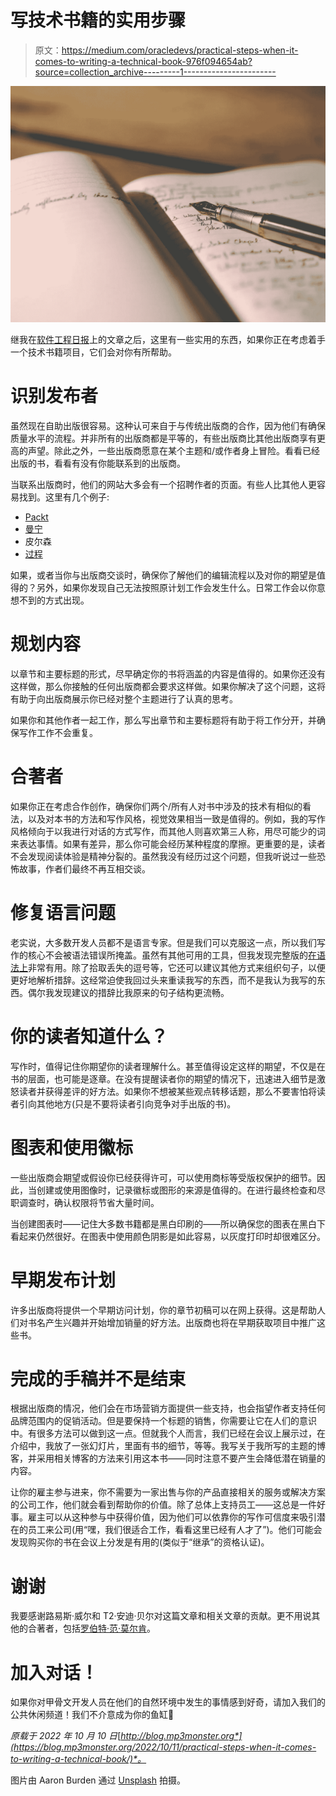 # 写技术书籍的实用步骤

> 原文：<https://medium.com/oracledevs/practical-steps-when-it-comes-to-writing-a-technical-book-976f094654ab?source=collection_archive---------1----------------------->

![](img/2aa3d54fcfaf4f1e7224d62fc3dc0e49.png)

继我在[软件工程日报](https://softwareengineeringdaily.com/2022/10/10/what-does-it-take-to-be-a-technical-author/)上的文章之后，这里有一些实用的东西，如果你正在考虑着手一个技术书籍项目，它们会对你有所帮助。

# 识别发布者

虽然现在自助出版很容易。这种认可来自于与传统出版商的合作，因为他们有确保质量水平的流程。并非所有的出版商都是平等的，有些出版商比其他出版商享有更高的声望。除此之外，一些出版商愿意在某个主题和/或作者身上冒险。看看已经出版的书，看看有没有你能联系到的出版商。

当联系出版商时，他们的网站大多会有一个招聘作者的页面。有些人比其他人更容易找到。这里有几个例子:

*   [Packt](https://authors.packtpub.com/)
*   [曼宁](https://www.manning.com/write-a-book)
*   皮尔森
*   [过程](https://www.apress.com/gp/write-for-us)

如果，或者当你与出版商交谈时，确保你了解他们的编辑流程以及对你的期望是值得的？另外，如果你发现自己无法按照原计划工作会发生什么。日常工作会以你意想不到的方式出现。

# 规划内容

以章节和主要标题的形式，尽早确定你的书将涵盖的内容是值得的。如果你还没有这样做，那么你接触的任何出版商都会要求这样做。如果你解决了这个问题，这将有助于向出版商展示你已经对整个主题进行了认真的思考。

如果你和其他作者一起工作，那么写出章节和主要标题将有助于将工作分开，并确保写作工作不会重复。

# 合著者

如果你正在考虑合作创作，确保你们两个/所有人对书中涉及的技术有相似的看法，以及对本书的方法和写作风格，视觉效果相当一致是值得的。例如，我的写作风格倾向于以我进行对话的方式写作，而其他人则喜欢第三人称，用尽可能少的词来表达事情。如果有差异，那么你可能会经历某种程度的摩擦。更重要的是，读者不会发现阅读体验是精神分裂的。虽然我没有经历过这个问题，但我听说过一些恐怖故事，作者们最终不再互相交谈。

# 修复语言问题

老实说，大多数开发人员都不是语言专家。但是我们可以克服这一点，所以我们写作的核心不会被语法错误所掩盖。虽然有其他可用的工具，但我发现完整版的[在语法上](https://grammarly.com)非常有用。除了拾取丢失的逗号等，它还可以建议其他方式来组织句子，以便更好地解析措辞。这经常迫使我回过头来重读我写的东西，而不是我认为我写的东西。偶尔我发现建议的措辞比我原来的句子结构更流畅。

# 你的读者知道什么？

写作时，值得记住你期望你的读者理解什么。甚至值得设定这样的期望，不仅是在书的层面，也可能是逐章。在没有提醒读者你的期望的情况下，迅速进入细节是激怒读者并获得差评的好方法。如果你不想被某些观点转移话题，那么不要害怕将读者引向其他地方(只是不要将读者引向竞争对手出版的书)。

# 图表和使用徽标

一些出版商会期望或假设你已经获得许可，可以使用商标等受版权保护的细节。因此，当创建或使用图像时，记录徽标或图形的来源是值得的。在进行最终检查和尽职调查时，确认权限将节省大量时间。

当创建图表时——记住大多数书籍都是黑白印刷的——所以确保您的图表在黑白下看起来仍然很好。在图表中使用颜色阴影是如此容易，以灰度打印时却很难区分。

# 早期发布计划

许多出版商将提供一个早期访问计划，你的章节初稿可以在网上获得。这是帮助人们对书名产生兴趣并开始增加销量的好方法。出版商也将在早期获取项目中推广这些书。

# 完成的手稿并不是结束

根据出版商的情况，他们会在市场营销方面提供一些支持，也会指望作者支持任何品牌范围内的促销活动。但是要保持一个标题的销售，你需要让它在人们的意识中。有很多方法可以做到这一点。但就我个人而言，我们已经在会议上展示过，在介绍中，我放了一张幻灯片，里面有书的细节，等等。我写关于我所写的主题的博客，并采用相关博客的方法来引用这本书——同时注意不要产生会降低潜在销量的内容。

让你的雇主参与进来，你不需要为一家出售与你的产品直接相关的服务或解决方案的公司工作，他们就会看到帮助你的价值。除了总体上支持员工——这总是一件好事。雇主可以从这种参与中获得价值，因为他们可以依靠你的写作可信度来吸引潜在的员工来公司(用“嘿，我们很适合工作，看看这里已经有人才了”)。他们可能会发现购买你的书在会议上分发是有用的(类似于“继承”的资格认证)。

# 谢谢

我要感谢路易斯·威尔和 T2·安迪·贝尔对这篇文章和相关文章的贡献。更不用说其他的合著者，包括[罗伯特·范·莫尔肯](https://www.linkedin.com/in/robertvanmolken/)。

# 加入对话！

如果你对甲骨文开发人员在他们的自然环境中发生的事情感到好奇，请加入我们的公共休闲频道！我们不介意成为你的鱼缸🐠

*原载于 2022 年 10 月 10 日*[*http://blog.mp3monster.org*](https://blog.mp3monster.org/2022/10/11/practical-steps-when-it-comes-to-writing-a-technical-book/)*。*

图片由 Aaron Burden 通过 [Unsplash](https://unsplash.com/photos/CKlHKtCJZKk) 拍摄。